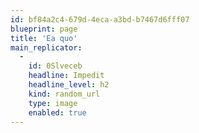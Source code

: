 ```yaml
---
id: bf84a2c4-679d-4eca-a3bd-b7467d6fff07
blueprint: page
title: 'Ea quo'
main_replicator:
  -
    id: 0Slveceb
    headline: Impedit
    headline_level: h2
    kind: random_url
    type: image
    enabled: true
---
```

